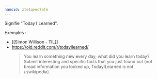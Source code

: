 ```yaml
---
nanoid: zte1qenc7afm
---
```

Signifie "Today I Learned".

Exemples :

- [[Simon Willison - TIL]]
- https://old.reddit.com/r/todayilearned/
   > You learn something new every day; what did you learn today? Submit interesting and specific facts that you just found out (not broad information you looked up, TodayILearned is not /r/wikipedia).

